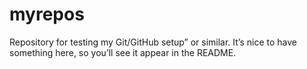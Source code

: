 # myrepos
Repository for testing my Git/GitHub setup” or similar. It’s nice to have something here, so you’ll see it appear in the README.
